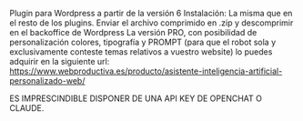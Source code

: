 Plugin para Wordpress a partir de la versión 6
Instalación: La misma que en el resto de los plugins. Enviar el archivo comprimido en .zip y descomprimir en el backoffice de Wordpress
La versión PRO, con posibilidad de personalización colores, tipografía y PROMPT (para que el robot sola y exclusivamente conteste temas relativos a vuestro website)
lo puedes adquirir en la siguiente url: https://www.webproductiva.es/producto/asistente-inteligencia-artificial-personalizado-web/

ES IMPRESCINDIBLE DISPONER DE UNA API KEY DE OPENCHAT O CLAUDE. 
